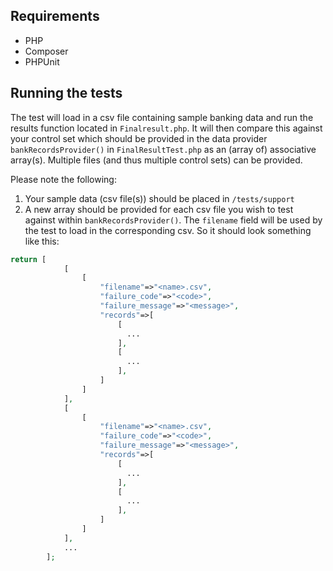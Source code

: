 ## Requirements

* PHP
* Composer
* PHPUnit

## Running the tests

The test will load in a csv file containing sample banking data and run the results function located in `Finalresult.php`. It will then compare this against your control set which should be provided in the data provider `bankRecordsProvider()`  in `FinalResultTest.php` as an  (array of) associative array(s). Multiple files (and thus multiple control sets) can be provided.

Please note the following:

1. Your sample data (csv file(s)) should be placed in `/tests/support`
2. A new array should be provided for each csv file you wish to test against within `bankRecordsProvider()`. The `filename` field will be used by the test to load in the corresponding csv. So it should look something like this:
```php
return [
            [
                [
                    "filename"=>"<name>.csv",
                    "failure_code"=>"<code>",
                    "failure_message"=>"<message>",
                    "records"=>[
                        [
                          ...
                        ],
                        [
                          ...
                        ],
                    ]
                ]
            ],
            [
                [
                    "filename"=>"<name>.csv",
                    "failure_code"=>"<code>",
                    "failure_message"=>"<message>",
                    "records"=>[
                        [
                          ...
                        ],
                        [
                          ...
                        ],
                    ]
                ]
            ],
            ...
        ];
```
